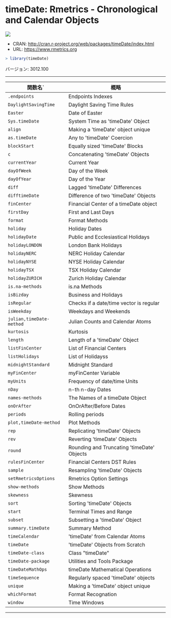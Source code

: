

# timeDate: Rmetrics - Chronological and Calendar Objects

[![](http://www.r-pkg.org/badges/version/timeDate)](http://cran.rstudio.com/web/packages/timeDate/index.html)

* CRAN: http://cran.r-project.org/web/packages/timeDate/index.html
* URL: https://www.rmetrics.org


```r
> library(timeDate)
```

バージョン: 3012.100

-----



| 関数名` | 概略 |
|--------|------|
| `.endpoints` | Endpoints Indexes |
| `DaylightSavingTime` | Daylight Saving Time Rules |
| `Easter` | Date of Easter |
| `Sys.timeDate` | System Time as 'timeDate' Object  |
| `align` | Making a 'timeDate' object unique |
| `as.timeDate` | Any to 'timeDate' Coercion |
| `blockStart` | Equally sized 'timeDate' Blocks |
| `c` | Concatenating 'timeDate' Objects  |
| `currentYear` | Current Year |
| `dayOfWeek` | Day of the Week |
| `dayOfYear` | Day of the Year |
| `diff` | Lagged 'timeDate' Differences |
| `difftimeDate` | Difference of two 'timeDate' Objects |
| `finCenter` | Financial Center of a timeDate object |
| `firstDay` | First and Last Days  |
| `format` | Format Methods |
| `holiday` | Holiday Dates |
| `holidayDate` | Public and Ecclesiastical Holidays |
| `holidayLONDON` | London Bank Holidays |
| `holidayNERC` | NERC Holiday Calendar |
| `holidayNYSE` | NYSE Holiday Calendar |
| `holidayTSX` | TSX Holiday Calendar |
| `holidayZURICH` | Zurich Holiday Calendar |
| `is.na-methods` | is.na Methods |
| `isBizday` | Business and Holidays |
| `isRegular` | Checks if a date/time vector is regular |
| `isWeekday` | Weekdays and Weekends |
| `julian,timeDate-method` | Julian Counts and Calendar Atoms |
| `kurtosis` | Kurtosis |
| `length` | Length of a 'timeDate' Object |
| `listFinCenter` | List of Financial Centers |
| `listHolidays` | List of Holidayss |
| `midnightStandard` | Midnight Standard |
| `myFinCenter` | myFinCenter Variable |
| `myUnits` | Frequency of date/time Units |
| `nDay` | n-th n-day Dates |
| `names-methods` | The Names of a timeDate Object |
| `onOrAfter` | OnOrAfter/Before Dates |
| `periods` | Rolling periods |
| `plot,timeDate-method` | Plot Methods |
| `rep` | Replicating 'timeDate' Objects |
| `rev` | Reverting 'timeDate' Objects |
| `round` | Rounding and Truncating 'timeDate' Objects |
| `rulesFinCenter` | Financial Centers DST Rules |
| `sample` | Resampling 'timeDate' Objects |
| `setRmetricsOptions` | Rmetrics Option Settings |
| `show-methods` | Show Methods |
| `skewness` | Skewness |
| `sort` | Sorting 'timeDate' Objects |
| `start` | Terminal Times and Range |
| `subset` | Subsetting a 'timeDate' Object |
| `summary.timeDate` | Summary Method |
| `timeCalendar` | 'timeDate' from Calendar Atoms |
| `timeDate` | 'timeDate' Objects from Scratch |
| `timeDate-class` | Class "timeDate" |
| `timeDate-package` | Utilities and Tools Package |
| `timeDateMathOps` | timeDate Mathematical Operations  |
| `timeSequence` | Regularly spaced 'timeDate' objects |
| `unique` | Making a 'timeDate' object unique |
| `whichFormat` | Format Recognation |
| `window` | Time Windows |

-----
